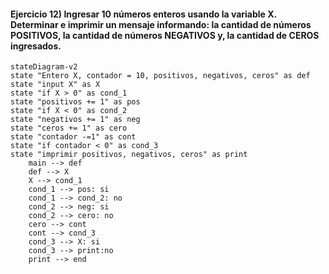 #### Ejercicio 12) Ingresar 10 números enteros usando la variable X. Determinar e imprimir un mensaje informando: la cantidad de números POSITIVOS, la cantidad de números NEGATIVOS y, la cantidad de CEROS ingresados.
```mermaid
stateDiagram-v2
state "Entero X, contador = 10, positivos, negativos, ceros" as def
state "input X" as X
state "if X > 0" as cond_1
state "positivos += 1" as pos
state "if X < 0" as cond_2
state "negativos += 1" as neg
state "ceros += 1" as cero
state "contador -=1" as cont
state "if contador < 0" as cond_3
state "imprimir positivos, negativos, ceros" as print
    main --> def
    def --> X
    X --> cond_1
    cond_1 --> pos: si
    cond_1 --> cond_2: no
    cond_2 --> neg: si
    cond_2 --> cero: no
    cero --> cont
    cont --> cond_3
    cond_3 --> X: si
    cond_3 --> print:no
    print --> end
```
